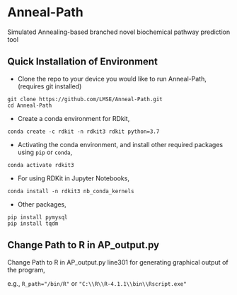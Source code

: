 # Anneal-Path

Simulated Annealing-based branched novel biochemical pathway prediction tool

## Quick Installation of Environment


- Clone the repo to your device you would like to run Anneal-Path, (requires git installed)
```
git clone https://github.com/LMSE/Anneal-Path.git
cd Anneal-Path
```


- Create a conda environment for RDkit, 
```
conda create -c rdkit -n rdkit3 rdkit python=3.7
```


- Activating the conda environment, and install other required packages using `pip` or `conda`,
```
conda activate rdkit3
``` 


- For using RDKit in Jupyter Notebooks, 
```
conda install -n rdkit3 nb_conda_kernels
```


- Other packages, 
```
pip install pymysql
pip install tqdm
```



## Change Path to R in AP_output.py 

Change Path to R in AP_output.py line301 for generating graphical output of the program, 

e.g., `R_path="/bin/R"` or `"C:\\R\\R-4.1.1\\bin\\Rscript.exe"`

